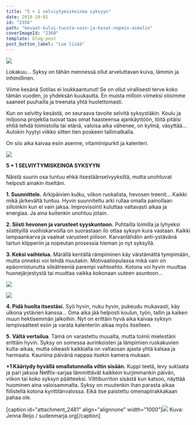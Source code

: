 ```yaml
---
title: "5 + 1 selviytymiskeinoa syksyyn"
date: 2018-10-01
id: "2356"
path: "kevaat-kului-tuosta-vain-ja-kesat-nopein-askelin"
coverImageId: "2360"
template: blog-post
post_button_label: "Lue lisää"
---
```


![](/images/IMG_8844-7.jpg)

Lokakuu... Syksy on tähän mennessä ollut arveluttavan kuiva, lämmin ja inhimillinen.

Viime kesänä Sotilas ei loukkaantunut! Se on ollut virallisesti terve koko tämän vuoden, jo yhdeksän kuukautta. En muista milloin viimeksi olisimme saaneet puuhailla ja treenata yhtä huolettomasti.

Kun on selvitty kesästä, on seuraava tavoite selvitä syksystäkin. Koulu ja miljoona projektia tuovat taas omat haasteensa ajankäyttöön, töitä pitäisi ehtiä tehdä toimistolla tai etänä, valoisa aika vähenee, on kylmä, väsyttää... Autokin hyytyi viikko sitten tien poskeen tallimatkalla.

On siis aika kaivaa esiin asenne, vitamiinipurkit ja kalenteri.

![](/images/IMG_8928-2-5.jpg)

**5 + 1 SELVIYTYMISKEINOA SYKSYYN**

Näistä suurin osa tuntuu ehkä itsestäänselvyyksiltä, mutta unohtuvat helposti ainakin itseltäni.

**1\. Suunnittele.** Arkipäivien kulku, viikon ruokalista, hevosen treenit... Kaikki mikä järkevältä tuntuu. Hyvin suunniteltu arki rullaa omalla painollaan silloinkin kun ei vain jaksa. Improvisointi kuluttaa valtavasti aikaa ja energiaa. Ja aina kuitenkin unohtuu jotain.

**2\. Siisti hevonen ja varusteet syyskuntoon.** Puhtailla loimilla ja lyhyeksi siistityillä vuohiskarvoilla on suorastaan ilo ottaa syksyn kura vastaan. Kaikki lampaankarva ja vaaleat varusteet piiloon. Karvanlähdön anti-ystävänä tartun klipperiin ja nopeutan prosessia hieman jo nyt syksyllä.

**3\. Keksi vaihtelua.** Märällä kentällä rämpiminen käy väistämättä tympimään, mutta onneksi voi tehdä muutakin. Motivaatiopulassa mikä vain on epäonnistunutta sileätreeniä parempi vaihtoehto. Kotona voi hyvin muuttaa huonejärjestystä tai muuttaa vaikka kokonaan uuteen asuntoon...

![](/images/IMG_8976-2-3.jpg)

![](/images/IMG_8930-2.jpg)

**4\. Pidä huolta itsestäsi.** Syö hyvin, nuku hyvin, pukeudu mukavasti, käy ulkona ystävien kanssa... Oma aika jää helposti koulun, työn, tallin ja kaiken muun hektisemmän jalkoihin. Nyt on erittäin hyvä aika kaivaa syksyn lempivaatteet esiin ja varata kalenteriin aikaa myös itselleen.

**5**. **Vältä vertailua**. Tämä on varastettu muualta, mutta toimii mielestäni erittäin hyvin. Syksy on somessa aurinkoisten ja lämpimien ruskakuvien kulta-aikaa, mutta oikeasti kaikkialla on valtaosan ajasta yhtä kalsaa ja harmaata. Kauniina päivänä nappaa itsekin kamera mukaan.

**+1 Kääriydy hyvällä omallatunnolla viltin sisään.** Kuppi teetä, levy suklaata ja pari jaksoa Netflix-sarjaa lämmittävät kaikkein kurjimmankin päivän, viikon tai koko syksyn päätteeksi. Vilttiburriton sisästä kun katsoo, näyttää huominen aina valoisammalta. Syksy on muutenkin ihan parasta aikaa fiilistellä kotona kynttilänvalossa. Eikä itse paistettu omenapiirakkakaan pahaa ole.

\[caption id="attachment_2481" align="alignnone" width="1000"\]![](/images/1R3A0051-2.jpg) Kuva: Jenna Reijo / sudenmarja.org\[/caption\]
